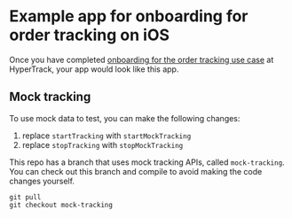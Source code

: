 # Example app for onboarding for order tracking on iOS

Once you have completed [onboarding for the order tracking use case](https://dashboard.hypertrack.com/onboarding/order-tracking;step=0.0) at HyperTrack, your app would look like this app. 

## Mock tracking
To use mock data to test, you can make the following changes:

1. replace `startTracking` with `startMockTracking`
2. replace `stopTracking` with `stopMockTracking`

This repo has a branch that uses mock tracking APIs, called `mock-tracking`. You can check out this branch and compile to avoid making the code changes yourself.

```
git pull
git checkout mock-tracking
```